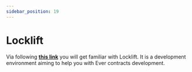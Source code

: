 ```yaml
---
sidebar_position: 19
---
```


# Locklift

Via following [**this link**](https://github.com/broxus/ton-locklift) you will get familiar with Locklift. It is a development environment aiming to help you with Ever contracts development. 
